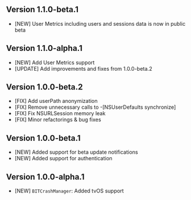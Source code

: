 ## Version 1.1.0-beta.1

- [NEW] User Metrics including users and sessions data is now in public beta

## Version 1.1.0-alpha.1

- [NEW] Add User Metrics support
- [UPDATE] Add improvements and fixes from 1.0.0-beta.2

## Version 1.0.0-beta.2

- [FIX] Add userPath anonymization
- [FIX] Remove unnecessary calls to -[NSUserDefaults synchronize]
- [FIX] Fix NSURLSession memory leak
- [FIX] Minor refactorings & bug fixes

## Version 1.0.0-beta.1

- [NEW] Added support for beta update notifications
- [NEW] Added support for authentication

## Version 1.0.0-alpha.1

- [NEW] `BITCrashManager`: Added tvOS support
